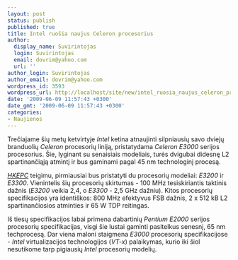 ```yaml
---
layout: post
status: publish
published: true
title: Intel ruošia naujus Celeron procesorius
author:
  display_name: Suvirintojas
  login: Suvirintojas
  email: dovrim@yahoo.com
  url: ''
author_login: Suvirintojas
author_email: dovrim@yahoo.com
wordpress_id: 3593
wordpress_url: http://localhost/site/new/intel_ruosia_naujus_celeron_procesorius/
date: '2009-06-09 11:57:43 +0300'
date_gmt: '2009-06-09 11:57:43 +0300'
categories:
- Naujienos
---
```

<p>Trečiajame šių metų ketvirtyje <i>Intel</i> ketina atnaujinti silpniausių savo dviejų branduolių <i>Celeron</i> procesorių liniją, pristatydama <i>Celeron E3000</i> serijos procesorius. Šie, lyginant su senaisiais modeliais, turės dvigubai didesnę L2 spartinančiąją atmintį ir bus gaminami pagal 45 nm technologinį procesą.</p>
<p><a class="ns" href="http://translate.google.com/translate?prev=hp&hl=en&js=n&u=http%3A%2F%2Fglobal.hkepc.com%2F3170&sl=zh-CN&tl=en&history_state0=&swap=1"><i>HKEPC</i></a> teigimu, pirmiausiai bus pristatyti du procesorių modeliai: <i>E3200</i> ir <i>E3300</i>. Vienintelis šių procesorių skirtumas - 100 MHz tesiskiriantis taktinis dažnis (<i>E3200</i> veikia 2,4, o <i>E3300</i> - 2,5 GHz dažniu). Kitos procesorių specifikacijos yra identiškos: 800 MHz efektyvus FSB dažnis, 2 x 512 kB L2 spartinančiosios atminties ir 65 W TDP reitingas.</p>
<p>Iš tiesų specifikacijos labai primena dabartinių <i>Pentium E2000</i> serijos procesorių specifikacijas, visgi šie lustai gaminti pasitelkus senesnį, 65 nm techprocesą. Dar viena maloni staigmena <i>E3000</i> procesorių specifikacijose - <i>Intel</i> virtualizacijos technologijos (<i>VT-x</i>) palaikymas, kurio iki šiol nesutikome tarp pigiausių <i>Intel</i> procesorių modelių.</p>
